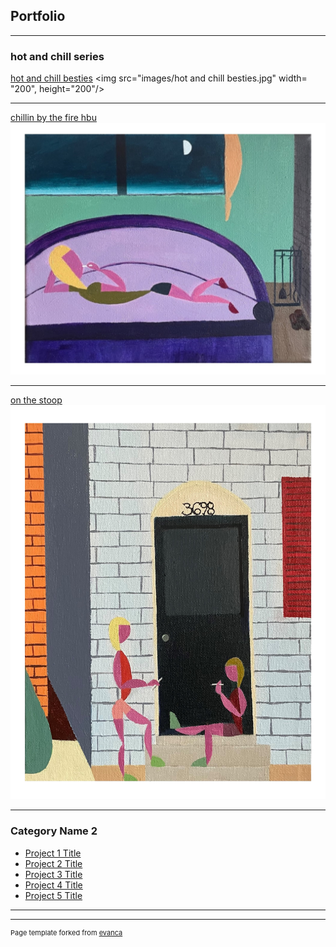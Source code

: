 ## Portfolio

---

### hot and chill series

[hot and chill besties](/sample_page)
<img src="images/hot and chill besties.jpg" width= "200", height="200"/>

---
[chillin by the fire hbu](/pdf/sample_presentation.pdf)
<img src="images/chillin by the fire600.jpg"/>

---
[on the stoop](http://example.com/)
<img src="images/on the stoop.jpg"/>

---

### Category Name 2

- [Project 1 Title](http://example.com/)
- [Project 2 Title](http://example.com/)
- [Project 3 Title](http://example.com/)
- [Project 4 Title](http://example.com/)
- [Project 5 Title](http://example.com/)

---




---
<p style="font-size:11px">Page template forked from <a href="https://github.com/evanca/quick-portfolio">evanca</a></p>
<!-- Remove above link if you don't want to attibute -->
